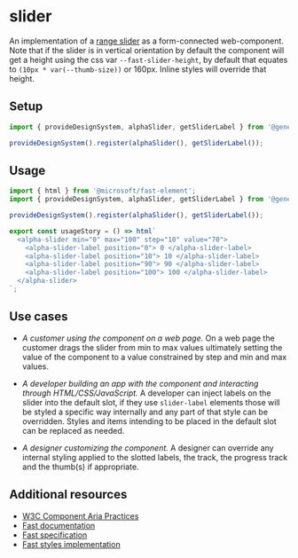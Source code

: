 # slider

An implementation of a [range slider](https://developer.mozilla.org/en-US/docs/Web/HTML/Element/Input/range) as a form-connected web-component. Note that if the slider is in vertical orientation by default the component will get a height using the css var `--fast-slider-height`, by default that equates to `(10px * var(--thumb-size))` or 160px. Inline styles will override that height.

## Setup

```ts
import { provideDesignSystem, alphaSlider, getSliderLabel } from '@genesislcap/alpha-design-system';

provideDesignSystem().register(alphaSlider(), getSliderLabel());
```

## Usage

```js preview-story
import { html } from '@microsoft/fast-element';
import { provideDesignSystem, alphaSlider, getSliderLabel } from '@genesislcap/alpha-design-system';

provideDesignSystem().register(alphaSlider(), getSliderLabel());

export const usageStory = () => html`
  <alpha-slider min="0" max="100" step="10" value="70">
    <alpha-slider-label position="0"> 0 </alpha-slider-label>
    <alpha-slider-label position="10"> 10 </alpha-slider-label>
    <alpha-slider-label position="90"> 90 </alpha-slider-label>
    <alpha-slider-label position="100"> 100 </alpha-slider-label>
  </alpha-slider>
`;
```

## Use cases

- _A customer using the component on a web page._
  On a web page the customer drags the slider from min to max values ultimately setting the value of the component to a value constrained by step and min and max values.

- _A developer building an app with the component and interacting through HTML/CSS/JavaScript._
  A developer can inject labels on the slider into the default slot, if they use `slider-label` elements those will be styled a specific way internally and any part of that style can be overridden. Styles and items intending to be placed in the default slot can be replaced as needed.

- _A designer customizing the component._
  A designer can override any internal styling applied to the slotted labels, the track, the progress track and the thumb(s) if appropriate.

## Additional resources

- [W3C Component Aria Practices](https://w3c.github.io/aria-practices/#slider)
- [Fast documentation](https://github.com/microsoft/fast/blob/master/packages/web-components/fast-foundation/src/slider/README.md)
- [Fast specification](https://github.com/microsoft/fast/blob/master/packages/web-components/fast-foundation/src/slider/slider.spec.md)
- [Fast styles implementation](https://github.com/microsoft/fast/blob/master/packages/web-components/fast-components/src/slider/slider.styles.ts)
